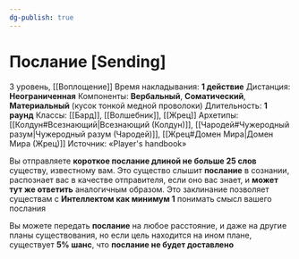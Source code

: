 ```yaml
---
dg-publish: true
---
```

# Послание [Sending]
3 уровень, [[Воплощение]]
Время накладывания: **1 действие**
Дистанция: **Неограниченная**
Компоненты: **Вербальный**, **Соматический**, **Материальный** (кусок тонкой медной проволоки)
Длительность: **1 раунд**
Классы: [[Бард]], [[Волшебник]], [[Жрец]]
Архетипы: [[Колдун#Всезнающий|Всезнающий (Колдун)]], [[Чародей#Чужеродный разум|Чужеродный разум (Чародей)]], [[Жрец#Домен Мира|Домен Мира (Жрец)]]
Источник: «Player's handbook»

Вы отправляете **короткое послание длиной не больше 25 слов** существу, известному вам. Это существо слышит **послание** в сознании, распознает вас в качестве отправителя, если оно вас знает, и **может тут же ответить** аналогичным образом. Это заклинание позволяет существам с **Интеллектом как минимум 1** понимать смысл вашего послания

Вы можете передать **послание** на любое расстояние, и даже на другие планы существования, но если цель находится на ином плане, существует **5% шанс**, что **послание не будет доставлено**